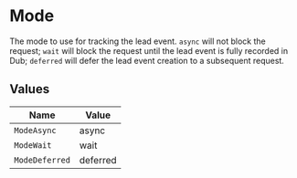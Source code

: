 # Mode

The mode to use for tracking the lead event. `async` will not block the request; `wait` will block the request until the lead event is fully recorded in Dub; `deferred` will defer the lead event creation to a subsequent request.


## Values

| Name           | Value          |
| -------------- | -------------- |
| `ModeAsync`    | async          |
| `ModeWait`     | wait           |
| `ModeDeferred` | deferred       |